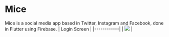 # Mice
Mice is a social media app based in Twitter, Instagram and Facebook, done in Flutter using Firebase.
| Login Screen     |
|------------|
| <img src="https://scontent.fpfb1-1.fna.fbcdn.net/v/t1.15752-9/197641086_4059686324154049_3988635003825808218_n.jpg?_nc_cat=106&ccb=1-3&_nc_sid=ae9488&_nc_eui2=AeF8QnsdxLDMJvZHupuHMrT-CblmYXv1-ucJuWZhe_X656tdXHN35Kd9LTq-IZlOCxvwKAVX9_-xsjFPe-0Xuv3E&_nc_ohc=SmPupEim5LQAX9PDFGB&_nc_ht=scontent.fpfb1-1.fna&oh=c038e9725cea02bbd7691869755b7ed8&oe=60E527E4"> | 
